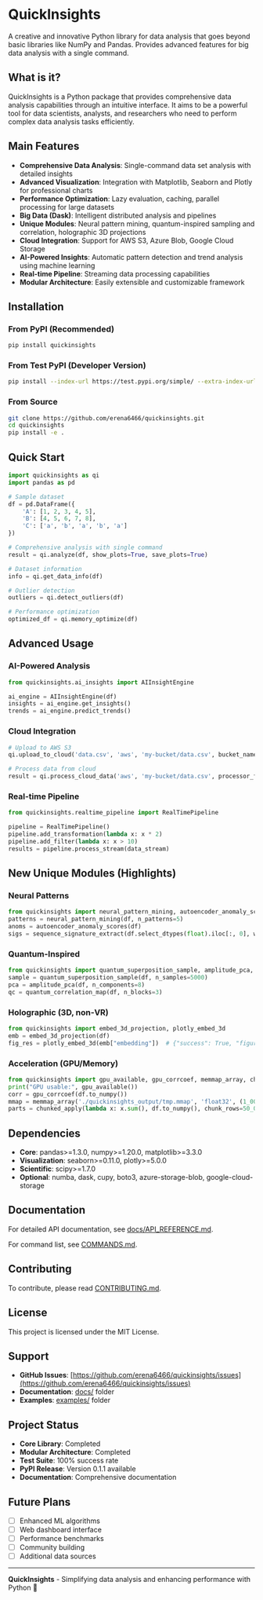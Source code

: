 # QuickInsights

A creative and innovative Python library for data analysis that goes beyond basic libraries like NumPy and Pandas. Provides advanced features for big data analysis with a single command.

## What is it?

QuickInsights is a Python package that provides comprehensive data analysis capabilities through an intuitive interface. It aims to be a powerful tool for data scientists, analysts, and researchers who need to perform complex data analysis tasks efficiently.

## Main Features

- **Comprehensive Data Analysis**: Single-command data set analysis with detailed insights
- **Advanced Visualization**: Integration with Matplotlib, Seaborn and Plotly for professional charts
- **Performance Optimization**: Lazy evaluation, caching, parallel processing for large datasets
- **Big Data (Dask)**: Intelligent distributed analysis and pipelines
- **Unique Modules**: Neural pattern mining, quantum-inspired sampling and correlation, holographic 3D projections
- **Cloud Integration**: Support for AWS S3, Azure Blob, Google Cloud Storage
- **AI-Powered Insights**: Automatic pattern detection and trend analysis using machine learning
- **Real-time Pipeline**: Streaming data processing capabilities
- **Modular Architecture**: Easily extensible and customizable framework

## Installation

### From PyPI (Recommended)

```bash
pip install quickinsights
```

### From Test PyPI (Developer Version)

```bash
pip install --index-url https://test.pypi.org/simple/ --extra-index-url https://pypi.org/simple/ quickinsights
```

### From Source

```bash
git clone https://github.com/erena6466/quickinsights.git
cd quickinsights
pip install -e .
```

## Quick Start

```python
import quickinsights as qi
import pandas as pd

# Sample dataset
df = pd.DataFrame({
    'A': [1, 2, 3, 4, 5],
    'B': [4, 5, 6, 7, 8],
    'C': ['a', 'b', 'a', 'b', 'a']
})

# Comprehensive analysis with single command
result = qi.analyze(df, show_plots=True, save_plots=True)

# Dataset information
info = qi.get_data_info(df)

# Outlier detection
outliers = qi.detect_outliers(df)

# Performance optimization
optimized_df = qi.memory_optimize(df)
```

## Advanced Usage

### AI-Powered Analysis

```python
from quickinsights.ai_insights import AIInsightEngine

ai_engine = AIInsightEngine(df)
insights = ai_engine.get_insights()
trends = ai_engine.predict_trends()
```

### Cloud Integration

```python
# Upload to AWS S3
qi.upload_to_cloud('data.csv', 'aws', 'my-bucket/data.csv', bucket_name='my-bucket')

# Process data from cloud
result = qi.process_cloud_data('aws', 'my-bucket/data.csv', processor_func, bucket_name='my-bucket')
```

### Real-time Pipeline

```python
from quickinsights.realtime_pipeline import RealTimePipeline

pipeline = RealTimePipeline()
pipeline.add_transformation(lambda x: x * 2)
pipeline.add_filter(lambda x: x > 10)
results = pipeline.process_stream(data_stream)
```

## New Unique Modules (Highlights)

### Neural Patterns
```python
from quickinsights import neural_pattern_mining, autoencoder_anomaly_scores, sequence_signature_extract
patterns = neural_pattern_mining(df, n_patterns=5)
anoms = autoencoder_anomaly_scores(df)
sigs = sequence_signature_extract(df.select_dtypes(float).iloc[:, 0], window=128, step=32, n_components=3)
```

### Quantum-Inspired
```python
from quickinsights import quantum_superposition_sample, amplitude_pca, quantum_correlation_map
sample = quantum_superposition_sample(df, n_samples=5000)
pca = amplitude_pca(df, n_components=8)
qc = quantum_correlation_map(df, n_blocks=3)
```

### Holographic (3D, non‑VR)
```python
from quickinsights import embed_3d_projection, plotly_embed_3d
emb = embed_3d_projection(df)
fig_res = plotly_embed_3d(emb["embedding"])  # {"success": True, "figure": fig}
```

### Acceleration (GPU/Memory)
```python
from quickinsights import gpu_available, gpu_corrcoef, memmap_array, chunked_apply
print("GPU usable:", gpu_available())
corr = gpu_corrcoef(df.to_numpy())
mmap = memmap_array('./quickinsights_output/tmp.mmap', 'float32', (1_000_000, 8))
parts = chunked_apply(lambda x: x.sum(), df.to_numpy(), chunk_rows=50_000)
```

## Dependencies

- **Core**: pandas>=1.3.0, numpy>=1.20.0, matplotlib>=3.3.0
- **Visualization**: seaborn>=0.11.0, plotly>=5.0.0
- **Scientific**: scipy>=1.7.0
- **Optional**: numba, dask, cupy, boto3, azure-storage-blob, google-cloud-storage

## Documentation

For detailed API documentation, see [docs/API_REFERENCE.md](docs/API_REFERENCE.md).

For command list, see [COMMANDS.md](COMMANDS.md).

## Contributing

To contribute, please read [CONTRIBUTING.md](CONTRIBUTING.md).

## License

This project is licensed under the MIT License.

## Support

- **GitHub Issues**: [https://github.com/erena6466/quickinsights/issues](https://github.com/erena6466/quickinsights/issues)
- **Documentation**: [docs/](docs/) folder
- **Examples**: [examples/](examples/) folder

## Project Status

- **Core Library**: Completed
- **Modular Architecture**: Completed
- **Test Suite**: 100% success rate
- **PyPI Release**: Version 0.1.1 available
- **Documentation**: Comprehensive documentation

## Future Plans

- [ ] Enhanced ML algorithms
- [ ] Web dashboard interface
- [ ] Performance benchmarks
- [ ] Community building
- [ ] Additional data sources

---

**QuickInsights** - Simplifying data analysis and enhancing performance with Python 🚀
